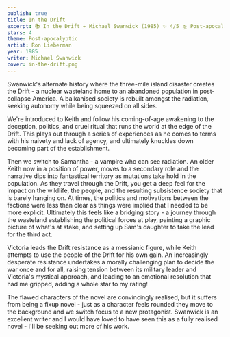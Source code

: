 ```yaml
---
publish: true
title: In the Drift
excerpt: 📚 In the Drift ✒️ Michael Swanwick (1985) ✨ 4/5 🛸 Post-apocalyptic 🖌️ Ron Lieberman
stars: 4
theme: Post-apocalyptic
artist: Ron Lieberman
year: 1985
writer: Michael Swanwick
cover: in-the-drift.png
---
```

Swanwick's alternate history where the three-mile island disaster creates the Drift - a nuclear wasteland home to an abandoned population in post-collapse America. A balkanised society is rebuilt amongst the radiation, seeking autonomy while being squeezed on all sides.  
  
We're introduced to Keith and follow his coming-of-age awakening to the deception, politics, and cruel ritual that runs the world at the edge of the Drift. This plays out through a series of experiences as he comes to terms with his naivety and lack of agency, and ultimately knuckles down becoming part of the establishment.   
  
Then we switch to Samantha - a vampire who can see radiation. An older Keith now in a position of power, moves to a secondary role and the narrative dips into fantastical territory as mutations take hold in the population. As they travel through the Drift, you get a deep feel for the impact on the wildlife, the people, and the resulting subsistence society that is barely hanging on. At times, the politics and motivations between the factions were less than clear as things were implied that I needed to be more explicit. Ultimately this feels like a bridging story - a journey through the wasteland establishing the political forces at play, painting a graphic picture of what's at stake, and setting up Sam's daughter to take the lead for the third act.  
  
Victoria leads the Drift resistance as a messianic figure, while Keith attempts to use the people of the Drift for his own gain. An increasingly desperate resistance undertakes a morally challenging plan to decide the war once and for all, raising tension between its military leader and Victoria's mystical approach, and leading to an emotional resolution that had me gripped, adding a whole star to my rating!  
  
The flawed characters of the novel are convincingly realised, but it suffers from being a fixup novel - just as a character feels rounded they move to the background and we switch focus to a new protagonist. Swanwick is an excellent writer and I would have loved to have seen this as a fully realised novel - I'll be seeking out more of his work.